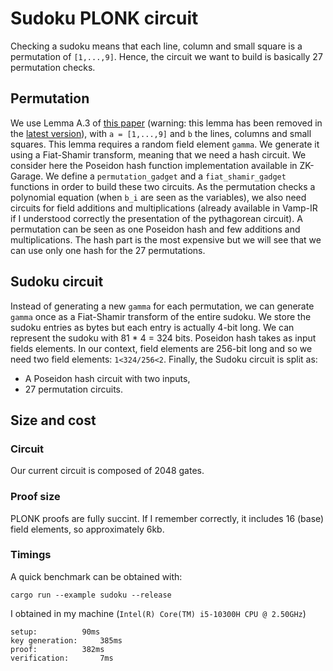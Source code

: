 # Sudoku PLONK circuit

Checking a sudoku means that each line, column and small square is a permutation of `[1,...,9]`.
Hence, the circuit we want to build is basically 27 permutation checks.

## Permutation
We use Lemma A.3 of [this paper](https://eprint.iacr.org/archive/2019/953/1656500364.pdf) (warning: this lemma has been removed in the [latest version](https://eprint.iacr.org/archive/2019/953/20220818:162033)), with `a = [1,...,9]` and `b` the lines, columns and small squares.
This lemma requires a random field element `gamma`. We generate it using a Fiat-Shamir transform, meaning that we need a hash circuit. We consider here the Poseidon hash function implementation available in ZK-Garage.
We define a `permutation_gadget` and a `fiat_shamir_gadget` functions in order to build these two circuits. As the permutation checks a polynomial equation (when `b_i` are seen as the variables), we also need circuits for field additions and multiplications (already available in Vamp-IR if I understood correctly the presentation of the pythagorean circuit).
A permutation can be seen as one Poseidon hash and few additions and multiplications. The hash part is the most expensive but we will see that we can use only one hash for the 27 permutations.

## Sudoku circuit
Instead of generating a new `gamma` for each permutation, we can generate `gamma` once as a Fiat-Shamir transform of the entire sudoku.
We store the sudoku entries as bytes but each entry is actually 4-bit long. We can represent the sudoku with 81 * 4 = 324 bits.
Poseidon hash takes as input fields elements. In our context, field elements are 256-bit long and so we need two field elements: `1<324/256<2`.
Finally, the Sudoku circuit is split as:
* A Poseidon hash circuit with two inputs,
* 27 permutation circuits.

## Size and cost
### Circuit
Our current circuit is composed of 2048 gates.
### Proof size
PLONK proofs are fully succint. If I remember correctly, it includes 16 (base) field elements, so approximately 6kb.
### Timings
A quick benchmark can be obtained with:
```
cargo run --example sudoku --release
```
I obtained in my machine (`Intel(R) Core(TM) i5-10300H CPU @ 2.50GHz`)
```
setup: 			90ms
key generation: 	385ms
proof: 			382ms
verification: 		7ms
```
